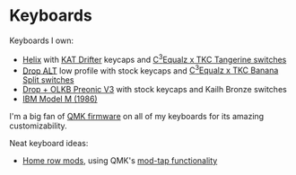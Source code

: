 # Keyboards

Keyboards I own:

- [Helix](https://github.com/MakotoKurauchi/helix) with [KAT
  Drifter](https://thekey.company/pages/kat-drifter) keycaps and
  [C<sup>3</sup>Equalz x TKC Tangerine
  switches](https://thekey.company/products/c3-tangerine-switches-r2)
- [Drop ALT](https://drop.com/buy/drop-alt-mechanical-keyboard) low profile with
  stock keycaps and [C<sup>3</sup>Equalz x TKC Banana Split
  switches](https://thekey.company/products/banana-split-switches)
- [Drop + OLKB Preonic V3](https://drop.com/buy/preonic-mechanical-keyboard)
  with stock keycaps and Kailh Bronze switches
- [IBM Model M (1986)](https://en.wikipedia.org/wiki/Model_M_keyboard)

I'm a big fan of [QMK firmware](https://docs.qmk.fm/) on all of my keyboards for
its amazing customizability. 

Neat keyboard ideas:

- [Home row mods](https://precondition.github.io/home-row-mods), using QMK's
  [mod-tap functionality](https://docs.qmk.fm/#/mod_tap)
